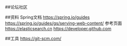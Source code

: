##论坛社区

##资料
Spring文档
https://spring.io/guides
https://spring.io/guides/gs/serving-web-content/
参考页面 https://elasticsearch.cn 
https://developer.github.com

##工具
https://git-scm.com/
